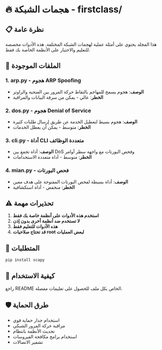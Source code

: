 # 🔥 هجمات الشبكة - firstclass/

## 📋 نظرة عامة

هذا المجلد يحتوي على أمثلة عملية لهجمات الشبكة المختلفة. هذه الأدوات مخصصة للتعليم والاختبار على الأنظمة الخاصة بك فقط.

## 📁 الملفات الموجودة

### 1. arp.py - هجوم ARP Spoofing
- **الوصف**: هجوم يسمح للمهاجم بالتقاط حركة المرور بين الضحية والراوتر
- **الخطر**: عالي - يمكن من سرقة البيانات والمراقبة

### 2. dos.py - هجوم Denial of Service
- **الوصف**: هجوم بسيط لتعطيل الخدمة عن طريق إرسال طلبات كثيرة
- **الخطر**: متوسط - يمكن أن يعطل الخدمات

### 3. cli.py - أداة CLI متعددة الوظائف
- **الوصف**: أداة تجمع بين DoS وفحص البورتات مع واجهة سطر أوامر
- **الخطر**: متوسط - أداة متعددة الاستخدامات

### 4. mian.py - فحص البورتات
- **الوصف**: أداة بسيطة لفحص البورتات المفتوحة على هدف معين
- **الخطر**: منخفض - أداة استكشافية

## ⚠️ تحذيرات مهمة

1. **استخدم هذه الأدوات على أنظمة خاصة بك فقط**
2. **لا تستخدم ضد أنظمة أخرى بدون إذن**
3. **هذه الأدوات للتعليم فقط**
4. **قد تحتاج صلاحيات root لبعض العمليات**

## 🔧 المتطلبات

```bash
pip install scapy
```

## 📖 كيفية الاستخدام

راجع README الخاص بكل ملف للحصول على تعليمات مفصلة.

## 🛡️ طرق الحماية

- استخدام جدار حماية قوي
- مراقبة حركة المرور الشبكي
- تحديث الأنظمة بانتظام
- استخدام برامج مكافحة الفيروسات
- تشفير الاتصالات 